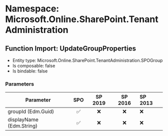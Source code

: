 # Namespace: Microsoft.Online.SharePoint.TenantAdministration

## Function Import: UpdateGroupProperties

- Entity type: Microsoft.Online.SharePoint.TenantAdministration.SPOGroup
- Is composable: false
- Is bindable: false

### Parameters

Parameter | SPO | SP 2019 | SP 2016 | SP 2013
----------|:---:|:-------:|:-------:|:-------
groupId (Edm.Guid) | ✅ | ❌ | ❌ | ❌
displayName (Edm.String) | ✅ | ❌ | ❌ | ❌
